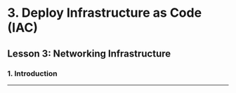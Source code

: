 # 3. Deploy Infrastructure as Code (IAC)

## Lesson 3: Networking Infrastructure


### 1. Introduction
___

